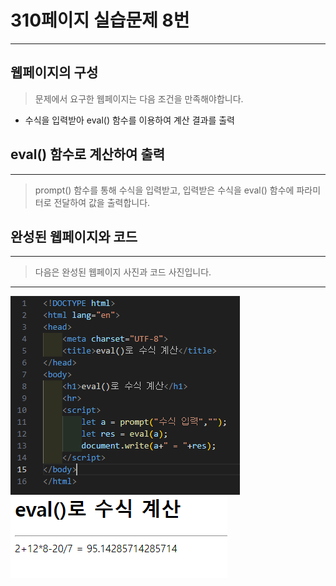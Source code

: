 # 310페이지 실습문제 8번

-----------------------------

## 웹페이지의 구성

> 문제에서 요구한 웹페이지는 다음 조건을 만족해야합니다.

+ 수식을 입력받아 eval() 함수를 이용하여 계산 결과를 출력

## eval() 함수로 계산하여 출력

-----------------------------

> prompt() 함수를 통해 수식을 입력받고, 입력받은 수식을 eval() 함수에 파라미터로 전달하여 값을 출력합니다.

## 완성된 웹페이지와 코드

-----------------------------

> 다음은 완성된 웹페이지 사진과 코드 사진입니다.

-----------------------------

<img src="./image/p310_8코드.png">
<img src="./image/p310_8웹페이지.png">